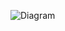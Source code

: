 ![Diagram](http://www.plantuml.com/plantuml/svg/hLJ1Zfim4Btp5RDRgLgahbQjjDKA8RIdNdhj7Hay0IlWGVQGJThatujPi4BYgCcglZ5lvisRvp6lbeNXlcsYEuahfH4werfXTlaQTm_R6D8YIqjgo2IVYfUNxr-7pyy3bALFOpJRfaz5vejNP51LUYgU2yLuJWjz4OkYGTSBDIlUmHRI51v-VO6tMZ76a6LHTCSrjWXT8vIEc3fWWeAOgGMf39QiI4TshNGdZ6YX6NXvro6GuPgYwBr5GNrLSywgN2FR6Fv408jvbOmJA5IbD0_GOXh7zbufywEqGUgFdrbscjrRDE4qDqA92RWMXqaNRb3VggSMJNE543ALqEhtHJMbOAp8x1BO25FMmZnyUtwE7I879115MnhLERlFmPfwSnxLeZqbEimtugQuOd0XfK5h0zoKMnHiVV9igP_xHbj5MLAlEU2MfpRKu1MieR4dXWyj86vmgUiVrwViE4a2algXwT06IsKLwQbdYG78InmNU3BZHg7Edq7dkE9OeOcFrWrRePghLiJr4zQ-aP5BP27n_zskCrDnmCYnuiBxo6cL5yfmVRxVotyDZ6U_VtpSxy77pau2zyl_JABaVP3gC3B1w050cCg1CuVRdcLBp-7Uu4KE1rx1GVwv1JWyE1E5iYTlOB5u9qHJUAQP30df2KdrD0xq9A5-4ubRv8l6EF2OmoT-V9vNrB9lcxy0)